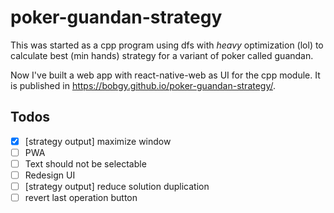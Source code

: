 # poker-guandan-strategy

This was started as a cpp program using dfs with _heavy_ optimization (lol) to calculate best (min hands) strategy for a variant of poker called guandan.

Now I've built a web app with react-native-web as UI for the cpp module. It is published in https://bobgy.github.io/poker-guandan-strategy/.

## Todos

- [x] [strategy output] maximize window
- [ ] PWA
- [ ] Text should not be selectable
- [ ] Redesign UI
- [ ] [strategy output] reduce solution duplication
- [ ] revert last operation button
